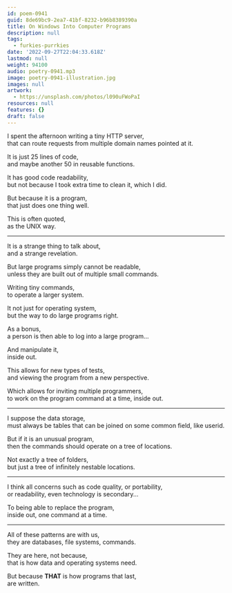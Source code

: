 ```yaml
---
id: poem-0941
guid: 8de69bc9-2ea7-41bf-8232-b96b8389390a
title: On Windows Into Computer Programs
description: null
tags:
  - furkies-purrkies
date: '2022-09-27T22:04:33.618Z'
lastmod: null
weight: 94100
audio: poetry-0941.mp3
image: poetry-0941-illustration.jpg
images: null
artwork:
  - https://unsplash.com/photos/l090uFWoPaI
resources: null
features: {}
draft: false
---
```


I spent the afternoon writing a tiny HTTP server,\
that can route requests from multiple domain names pointed at it.

It is just 25 lines of code,\
and maybe another 50 in reusable functions.

It has good code readability,\
but not because I took extra time to clean it, which I did.

But because it is a program,\
that just does one thing well.

This is often quoted,\
as the UNIX way.

---

It is a strange thing to talk about,\
and a strange revelation.

But large programs simply cannot be readable,\
unless they are built out of multiple small commands.

Writing tiny commands,\
to operate a larger system.

It not just for operating system,\
but the way to do large programs right.

As a bonus,\
a person is then able to log into a large program...

And manipulate it,\
inside out.

This allows for new types of tests,\
and viewing the program from a new perspective.

Which allows for inviting multiple programmers,\
to work on the program command at a time, inside out.

---

I suppose the data storage,\
must always be tables that can be joined on some common field, like userid.

But if it is an unusual program,\
then the commands should operate on a tree of locations.

Not exactly a tree of folders,\
but just a tree of infinitely nestable locations.

---

I think all concerns such as code quality, or portability,\
or readability, even technology is secondary...

To being able to replace the program,\
inside out, one command at a time.

---

All of these patterns are with us,\
they are databases, file systems, commands.

They are here, not because,\
that is how data and operating systems need.

But because **THAT** is how programs that last,\
are written.
